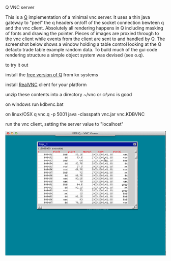 Q VNC server

This is a [Q](http://www.kx.com) implementation of a minimal vnc server.  It uses a thin java gateway to "peel" the q headers on/off of the socket connection bewteen q and the vnc client.  Absolutely all rendering happens in Q including masking of fonts and drawing the pointer.  Pieces of images are proxied through to the vnc client while events from the client are sent to and handled by Q.  The screenshot below shows a window holding a table control looking at the Q defacto trade table example random data.  To build much of the gui code rendering structure a simple object system was devised (see o.q).  

to try it out

install the [free version of Q](http://kx.com/software-download.php) from kx systems

install [RealVNC](http://www.realvnc.com/download/viewer/) client for your platform


unzip these contents into a directory
~/vnc 
	or
c:\vnc is good

on windows
run 
kdbvnc.bat

on linux/OSX
q vnc.q -p 5001
java -classpath vnc.jar vnc.KDBVNC

run the vnc client, setting the server 
value to "localhost"

![on a mac](qvnc-screenshot.png)
